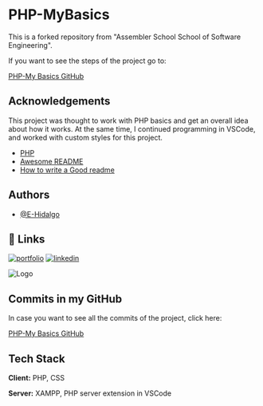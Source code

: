 # PHP-MyBasics

This is a forked repository from "Assembler School School of Software Engineering".

If you want to see the steps of the project go to:

[PHP-My Basics GitHub](https://github.com/E-Hidalgo/PHP-MyBasics)
## Acknowledgements

This project was thought to work with PHP basics and get an overall idea about how it works.
At the same time, I continued programming in VSCode, and worked with custom styles for this project.

 - [PHP](https://www.php.net/)
 - [Awesome README](https://github.com/matiassingers/awesome-readme)
 - [How to write a Good readme](https://bulldogjob.com/news/449-how-to-write-a-good-readme-for-your-github-project)

  
## Authors

- [@E-Hidalgo](https://github.com/E-Hidalgo/)

  
## 🔗 Links
[![portfolio](https://img.shields.io/badge/my_portfolio-000?style=for-the-badge&logo=ko-fi&logoColor=white)](https://github.com/E-Hidalgo)
[![linkedin](https://img.shields.io/badge/linkedin-0A66C2?style=for-the-badge&logo=linkedin&logoColor=white)](https://www.linkedin.com/in/enrique-hidalgo-rosa-de-carvalho-b17aa915a/)

  
![Logo](https://assets.website-files.com/5d7ac47d34aefe1ecf290ce6/5d7ac68da9740c393a589ee7_logo_org_1.png)

    
## Commits in my GitHub

In case you want to see all the commits of the project, click here:

[PHP-My Basics GitHub](https://github.com/E-Hidalgo/PHP-MyBasics)

  
## Tech Stack

**Client:** PHP, CSS

**Server:** XAMPP, PHP server extension in VSCode

  